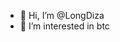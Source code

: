 - 👋 Hi, I’m @LongDiza
- 👀 I’m interested in btc
<!---
LongDiza/LongDiza is a ✨ special ✨ repository because its `README.md` (this file) appears on your GitHub profile.
You can click the Preview link to take a look at your changes.
--->
